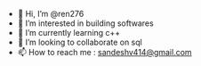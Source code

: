 - 👋 Hi, I’m @ren276
- 👀 I’m interested in building softwares
- 🌱 I’m currently learning c++
- 💞️ I’m looking to collaborate on sql
- 📫 How to reach me : sandeshv414@gmail.com

<!---
ren276/ren276 is a ✨ special ✨ repository because its `README.md` (this file) appears on your GitHub profile.
You can click the Preview link to take a look at your changes.
--->

